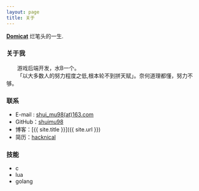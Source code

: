 ```yaml
---
layout: page
title: 关于
---
```


<a href="http://domicat.me"><b>Domicat</b></a> 烂笔头的一生.


### 关于我
&emsp;&emsp;游戏后端开发，水B一个。  
&emsp;&emsp;「以大多数人的努力程度之低,根本轮不到拼天赋」。奈何道理都懂，努力不够。


### 联系

* E-mail : [shui_mu98(at)163.com]()
* GitHub：[shuimu98](https://github.com/shuimu98)
* 博客：[{{ site.title }}]({{ site.url }})
* 简历：[hacknical](https://hacknical.com/shuimu98/resume?locale=zh)


### 技能
* c
* lua
* golang
